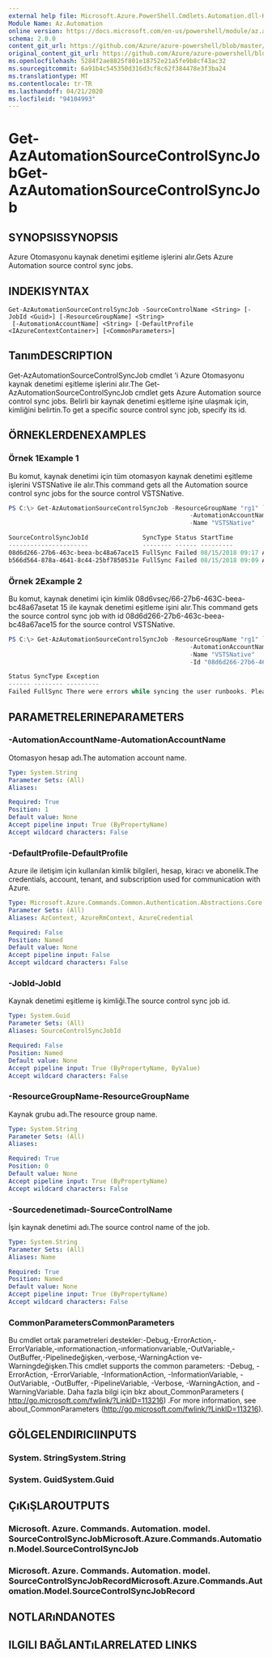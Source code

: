 ```yaml
---
external help file: Microsoft.Azure.PowerShell.Cmdlets.Automation.dll-Help.xml
Module Name: Az.Automation
online version: https://docs.microsoft.com/en-us/powershell/module/az.automation/get-azautomationsourcecontrolsyncjob
schema: 2.0.0
content_git_url: https://github.com/Azure/azure-powershell/blob/master/src/Automation/Automation/help/Get-AzAutomationSourceControlSyncJob.md
original_content_git_url: https://github.com/Azure/azure-powershell/blob/master/src/Automation/Automation/help/Get-AzAutomationSourceControlSyncJob.md
ms.openlocfilehash: 5284f2ae8825f801e18752e21a5fe9b8cf43ac32
ms.sourcegitcommit: 6a91b4c545350d316d3cf8c62f384478e3f3ba24
ms.translationtype: MT
ms.contentlocale: tr-TR
ms.lasthandoff: 04/21/2020
ms.locfileid: "94104993"
---
```

# <span data-ttu-id="2c705-101">Get-AzAutomationSourceControlSyncJob</span><span class="sxs-lookup"><span data-stu-id="2c705-101">Get-AzAutomationSourceControlSyncJob</span></span>

## <span data-ttu-id="2c705-102">SYNOPSIS</span><span class="sxs-lookup"><span data-stu-id="2c705-102">SYNOPSIS</span></span>
<span data-ttu-id="2c705-103">Azure Otomasyonu kaynak denetimi eşitleme işlerini alır.</span><span class="sxs-lookup"><span data-stu-id="2c705-103">Gets Azure Automation source control sync jobs.</span></span>

## <span data-ttu-id="2c705-104">INDEKI</span><span class="sxs-lookup"><span data-stu-id="2c705-104">SYNTAX</span></span>

```
Get-AzAutomationSourceControlSyncJob -SourceControlName <String> [-JobId <Guid>] [-ResourceGroupName] <String>
 [-AutomationAccountName] <String> [-DefaultProfile <IAzureContextContainer>] [<CommonParameters>]
```

## <span data-ttu-id="2c705-105">Tanım</span><span class="sxs-lookup"><span data-stu-id="2c705-105">DESCRIPTION</span></span>
<span data-ttu-id="2c705-106">Get-AzAutomationSourceControlSyncJob cmdlet 'i Azure Otomasyonu kaynak denetimi eşitleme işlerini alır.</span><span class="sxs-lookup"><span data-stu-id="2c705-106">The Get-AzAutomationSourceControlSyncJob cmdlet gets Azure Automation source control sync jobs.</span></span> <span data-ttu-id="2c705-107">Belirli bir kaynak denetimi eşitleme işine ulaşmak için, kimliğini belirtin.</span><span class="sxs-lookup"><span data-stu-id="2c705-107">To get a specific source control sync job, specify its id.</span></span>

## <span data-ttu-id="2c705-108">ÖRNEKLERDEN</span><span class="sxs-lookup"><span data-stu-id="2c705-108">EXAMPLES</span></span>

### <span data-ttu-id="2c705-109">Örnek 1</span><span class="sxs-lookup"><span data-stu-id="2c705-109">Example 1</span></span>
<span data-ttu-id="2c705-110">Bu komut, kaynak denetimi için tüm otomasyon kaynak denetimi eşitleme işlerini VSTSNative ile alır.</span><span class="sxs-lookup"><span data-stu-id="2c705-110">This command gets all the Automation source control sync jobs for the source control VSTSNative.</span></span>


```powershell
PS C:\> Get-AzAutomationSourceControlSyncJob -ResourceGroupName "rg1" `
                                                  -AutomationAccountName "devAccount" `
                                                  -Name "VSTSNative"

SourceControlSyncJobId               SyncType Status StartTime           EndTime
----------------------               -------- ------ ---------           -------
08d6d266-27b6-463c-beea-bc48a67ace15 FullSync Failed 08/15/2018 09:17 AM 08/15/2018 09:18 AM
b566d564-878a-4641-8c44-25bf7850531e FullSync Failed 08/15/2018 09:09 AM 08/15/2018 09:10 AM
```

### <span data-ttu-id="2c705-111">Örnek 2</span><span class="sxs-lookup"><span data-stu-id="2c705-111">Example 2</span></span>
<span data-ttu-id="2c705-112">Bu komut, kaynak denetimi için kimlik 08d6vseç/66-27b6-463C-beea-bc48a67asetat 15 ile kaynak denetimi eşitleme işini alır.</span><span class="sxs-lookup"><span data-stu-id="2c705-112">This command gets the source control sync job with id 08d6d266-27b6-463c-beea-bc48a67ace15 for the source control VSTSNative.</span></span> 


```powershell
PS C:\> Get-AzAutomationSourceControlSyncJob -ResourceGroupName "rg1" `
                                                  -AutomationAccountName "devAccount" `
                                                  -Name "VSTSNative"
                                                  -Id "08d6d266-27b6-463c-beea-bc48a67ace15"

Status SyncType Exception
------ -------- ---------
Failed FullSync There were errors while syncing the user runbooks. Please see error streams for more information. (T...
```

## <span data-ttu-id="2c705-113">PARAMETRELERINE</span><span class="sxs-lookup"><span data-stu-id="2c705-113">PARAMETERS</span></span>

### <span data-ttu-id="2c705-114">-AutomationAccountName</span><span class="sxs-lookup"><span data-stu-id="2c705-114">-AutomationAccountName</span></span>
<span data-ttu-id="2c705-115">Otomasyon hesap adı.</span><span class="sxs-lookup"><span data-stu-id="2c705-115">The automation account name.</span></span>

```yaml
Type: System.String
Parameter Sets: (All)
Aliases:

Required: True
Position: 1
Default value: None
Accept pipeline input: True (ByPropertyName)
Accept wildcard characters: False
```

### <span data-ttu-id="2c705-116">-DefaultProfile</span><span class="sxs-lookup"><span data-stu-id="2c705-116">-DefaultProfile</span></span>
<span data-ttu-id="2c705-117">Azure ile iletişim için kullanılan kimlik bilgileri, hesap, kiracı ve abonelik.</span><span class="sxs-lookup"><span data-stu-id="2c705-117">The credentials, account, tenant, and subscription used for communication with Azure.</span></span>

```yaml
Type: Microsoft.Azure.Commands.Common.Authentication.Abstractions.Core.IAzureContextContainer
Parameter Sets: (All)
Aliases: AzContext, AzureRmContext, AzureCredential

Required: False
Position: Named
Default value: None
Accept pipeline input: False
Accept wildcard characters: False
```

### <span data-ttu-id="2c705-118">-JobId</span><span class="sxs-lookup"><span data-stu-id="2c705-118">-JobId</span></span>
<span data-ttu-id="2c705-119">Kaynak denetimi eşitleme iş kimliği.</span><span class="sxs-lookup"><span data-stu-id="2c705-119">The source control sync job id.</span></span>

```yaml
Type: System.Guid
Parameter Sets: (All)
Aliases: SourceControlSyncJobId

Required: False
Position: Named
Default value: None
Accept pipeline input: True (ByPropertyName, ByValue)
Accept wildcard characters: False
```

### <span data-ttu-id="2c705-120">-ResourceGroupName</span><span class="sxs-lookup"><span data-stu-id="2c705-120">-ResourceGroupName</span></span>
<span data-ttu-id="2c705-121">Kaynak grubu adı.</span><span class="sxs-lookup"><span data-stu-id="2c705-121">The resource group name.</span></span>

```yaml
Type: System.String
Parameter Sets: (All)
Aliases:

Required: True
Position: 0
Default value: None
Accept pipeline input: True (ByPropertyName)
Accept wildcard characters: False
```

### <span data-ttu-id="2c705-122">-Sourcedenetimadı</span><span class="sxs-lookup"><span data-stu-id="2c705-122">-SourceControlName</span></span>
<span data-ttu-id="2c705-123">İşin kaynak denetimi adı.</span><span class="sxs-lookup"><span data-stu-id="2c705-123">The source control name of the job.</span></span>

```yaml
Type: System.String
Parameter Sets: (All)
Aliases: Name

Required: True
Position: Named
Default value: None
Accept pipeline input: True (ByPropertyName)
Accept wildcard characters: False
```

### <span data-ttu-id="2c705-124">CommonParameters</span><span class="sxs-lookup"><span data-stu-id="2c705-124">CommonParameters</span></span>
<span data-ttu-id="2c705-125">Bu cmdlet ortak parametreleri destekler:-Debug,-ErrorAction,-ErrorVariable,-ınformationaction,-ınformationvariable,-OutVariable,-OutBuffer,-Pipelinedeğişken,-verbose,-WarningAction ve-Warningdeğişken.</span><span class="sxs-lookup"><span data-stu-id="2c705-125">This cmdlet supports the common parameters: -Debug, -ErrorAction, -ErrorVariable, -InformationAction, -InformationVariable, -OutVariable, -OutBuffer, -PipelineVariable, -Verbose, -WarningAction, and -WarningVariable.</span></span> <span data-ttu-id="2c705-126">Daha fazla bilgi için bkz about_CommonParameters ( http://go.microsoft.com/fwlink/?LinkID=113216) .</span><span class="sxs-lookup"><span data-stu-id="2c705-126">For more information, see about_CommonParameters (http://go.microsoft.com/fwlink/?LinkID=113216).</span></span>

## <span data-ttu-id="2c705-127">GÖLGELENDIRICI</span><span class="sxs-lookup"><span data-stu-id="2c705-127">INPUTS</span></span>

### <span data-ttu-id="2c705-128">System. String</span><span class="sxs-lookup"><span data-stu-id="2c705-128">System.String</span></span>

### <span data-ttu-id="2c705-129">System. Guid</span><span class="sxs-lookup"><span data-stu-id="2c705-129">System.Guid</span></span>

## <span data-ttu-id="2c705-130">ÇıKıŞLAR</span><span class="sxs-lookup"><span data-stu-id="2c705-130">OUTPUTS</span></span>

### <span data-ttu-id="2c705-131">Microsoft. Azure. Commands. Automation. model. SourceControlSyncJob</span><span class="sxs-lookup"><span data-stu-id="2c705-131">Microsoft.Azure.Commands.Automation.Model.SourceControlSyncJob</span></span>

### <span data-ttu-id="2c705-132">Microsoft. Azure. Commands. Automation. model. SourceControlSyncJobRecord</span><span class="sxs-lookup"><span data-stu-id="2c705-132">Microsoft.Azure.Commands.Automation.Model.SourceControlSyncJobRecord</span></span>

## <span data-ttu-id="2c705-133">NOTLARıNDA</span><span class="sxs-lookup"><span data-stu-id="2c705-133">NOTES</span></span>

## <span data-ttu-id="2c705-134">ILGILI BAĞLANTıLAR</span><span class="sxs-lookup"><span data-stu-id="2c705-134">RELATED LINKS</span></span>
